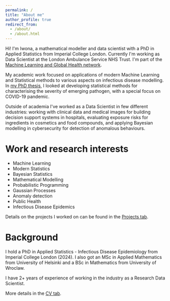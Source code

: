 ```yaml
---
permalink: /
title: "About me"
author_profile: true
redirect_from: 
  - /about/
  - /about.html
---
```



Hi! I'm Iwona, a mathematical modeller and data scientist with a PhD in Applied Statistics from Imperial College London. Currently I'm working as Data Scientist at the London Ambulance Service NHS Trust. I'm part of the [Machine Learning and Global Health network](https://mlgh.net/).

My academic work focused on applications of modern Machine Learning and Statistical methods to various aspects on infectious disease modelling. In [my PhD thesis,](https://github.com/ihawryluk/phd_thesis/blob/main/hawryluk_phd_thesis.pdf) I looked at developing statistical methods for characterising the severity of emerging pathogen, with a special focus on COVID-19 pandemic.

Outside of academia I've worked as a Data Scientist in few different industries: working with clinical data and medical images for building decision support systems in hospitals, evaluating exposure risks for ingredients in cosmetics and food compounds, and applying Bayesian modelling in cybersecurity for detection of anomalous behaviours.


Work and research interests
======
- Machine Learning
- Modern Statistics
- Bayesian Statistics
- Mathematical Modelling
- Probabilistic Programming
- Gaussian Processes
- Anomaly detection
- Public Health
- Infectious Disease Epidemics


Details on the projects I worked on can be found in the [Projects tab](https://ihawryluk.github.io/projects/).



Background
======
I hold a PhD in Applied Statistics - Infectious Disease Epidemiology from Imperial College London (2024). I also got an MSc in Applied Mathematics from University of Helsinki and a BSc in Mathematics from University of Wroclaw.

I have 2+ years of experience of working in the industry as a Research Data Scientist.

More details in the [CV tab](https://ihawryluk.github.io/cv/).
